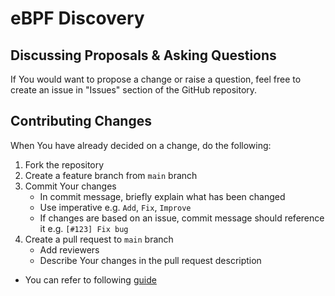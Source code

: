 # eBPF Discovery

## Discussing Proposals & Asking Questions

If You would want to propose a change or raise a question,
feel free to create an issue in "Issues" section of the GitHub repository.

## Contributing Changes

When You have already decided on a change, do the following:

1. Fork the repository
2. Create a feature branch from `main` branch
3. Commit Your changes
    * In commit message, briefly explain what has been changed
    * Use imperative e.g. `Add`, `Fix`, `Improve`
    * If changes are based on an issue, commit message should reference it e.g. `[#123] Fix bug`
4. Create a pull request to `main` branch
    * Add reviewers
    * Describe Your changes in the pull request description
* You can refer to following [guide](https://help.github.com/articles/creating-a-pull-request-from-a-fork/)
